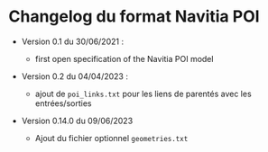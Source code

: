 # Changelog du format Navitia POI

* Version 0.1 du 30/06/2021 :
  * first open specification of the Navitia POI model

* Version 0.2 du 04/04/2023 :
  * ajout de `poi_links.txt` pour les liens de parentés avec les entrées/sorties

* Version 0.14.0 du 09/06/2023
    * Ajout du fichier optionnel `geometries.txt`


